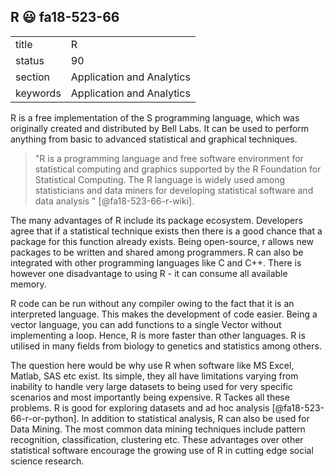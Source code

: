 ## R  :smiley: fa18-523-66


|          |                           |
| -------- | ------------------------- |
| title    | R                         | 
| status   | 90                        |
| section  | Application and Analytics |
| keywords | Application and Analytics |



R is a free implementation of the S programming language, which was originally created and distributed by Bell Labs. It can be used to 
perform anything from basic to advanced statistical and graphical techniques. 

> "R is a programming language and free software environment for statistical computing and graphics supported by the R Foundation for 
> Statistical Computing. The R language is widely used among statisticians and data miners for developing statistical software and data 
> analysis " [@fa18-523-66-r-wiki].

The many advantages of R include its package ecosystem. Developers agree that if a statistical technique exists then there is a good 
chance that a package for this function already exists. Being open-source, r allows new packages to be written and shared among 
programmers. R can also be integrated with other programming languages like C and C++. There is however one disadvantage to using R - 
it can consume all available memory.

R code can be run without any compiler owing to the fact that it is an interpreted language. This makes the development of code easier.
Being a vector language, you can add functions to a single Vector without implementing a loop. Hence, R is more faster than other
languages. R is utilised in many fields from biology to genetics and statistics among others.

The question here would be why use R when software like MS Excel, Matlab, SAS etc exist. Its simple, they all have limitations varying 
from inability to handle very large datasets to being used for very specific scenarios and most importantly being expensive. 
R Tackes all these problems. R is good for exploring datasets and ad hoc analysis [@fa18-523-66-r-or-python]. In addition to
statistical analysis, R can also be used for Data Mining. The most common data mining techniques include pattern recognition,
classification, clustering etc. These advantages over other statistical software encourage the growing use of R in cutting edge
social science research.



